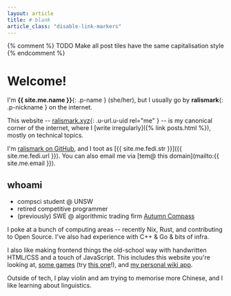 ```yaml
---
layout: article
title: # blank
article_class: "disable-link-markers"
---
```


{% comment %}
TODO Make all post tiles have the same capitalisation style
{% endcomment %}

# Welcome!

<div class="h-card" markdown=1>

I'm **{{ site.me.name }}**{: .p-name } (she/her), but I usually go by **ralismark**{: .p-nickname } on the internet.

This website -- [ralismark.xyz](https://ralismark.xyz){: .u-url.u-uid rel="me" } -- is my canonical corner of the internet, where I [write irregularly]({% link posts.html %}), mostly on technical topics.

I'm [ralismark on GitHub](https://github.com/ralismark), and I toot as [{{ site.me.fedi.str }}]({{ site.me.fedi.url }}).
You can also email me via [tem@ this domain](mailto:{{ site.me.email }}).
<!--cloudflare email obfuscation means I can't u-email that last one-->

</div>

## whoami

- compsci student @ UNSW
- retired competitive programmer
- (previously) SWE @ algorithmic trading firm [Autumn Compass](https://autumncompass.com/)

I poke at a bunch of computing areas -- recently Nix, Rust, and contributing to Open Source.
I've also had experience with C++ & Go & bits of infra.

I also like making frontend things the old-school way with handwritten HTML/CSS and a touch of JavaScript.
This includes this website you're looking at, [some games] (try [this one]!), and [my personal wiki app].

[some games]: /webgames/
[this one]: /webgames/basalt-bashers/
[my personal wiki app]: /ibis-wiki/static/

Outside of tech, I play violin and am trying to memorise more Chinese, and I like learning about linguistics.
